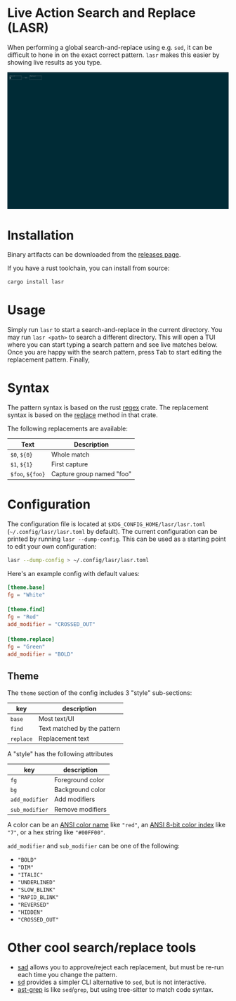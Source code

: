 # Live Action Search and Replace (LASR)

When performing a global search-and-replace using e.g. `sed`, it can be difficult to hone in on the exact correct pattern.
`lasr` makes this easier by showing live results as you type.

![Example of using lasr](lasr.gif)

# Installation

Binary artifacts can be downloaded from the [releases page](https://github.com/rcorre/lasr/releases).

If you have a rust toolchain, you can install from source:

```bash
cargo install lasr
```

# Usage

Simply run `lasr` to start a search-and-replace in the current directory. You may run `lasr <path>` to search a different directory.
This will open a TUI where you can start typing a search pattern and see live matches below.
Once you are happy with the search pattern, press <kbd>Tab</kbd> to start editing the replacement pattern.
Finally,

# Syntax

The pattern syntax is based on the rust [regex](https://docs.rs/regex/latest/regex/#syntax) crate.
The replacement syntax is based on the [replace](https://docs.rs/regex/latest/regex/struct.Regex.html#method.replace) method in that crate.

The following replacements are available:

| Text             | Description               |
| ----             | -----------               |
| `$0`, `${0}`     | Whole match               |
| `$1`, `${1}`     | First capture             |
| `$foo`, `${foo}` | Capture group named "foo" |

# Configuration

The configuration file is located at `$XDG_CONFIG_HOME/lasr/lasr.toml` (`~/.config/lasr/lasr.toml` by default).
The current configuration can be printed by running `lasr --dump-config`. This can be used as a starting point to edit your own configuration:

```bash
lasr --dump-config > ~/.config/lasr/lasr.toml
```

Here's an example config with default values:

```toml
[theme.base]
fg = "White"

[theme.find]
fg = "Red"
add_modifier = "CROSSED_OUT"

[theme.replace]
fg = "Green"
add_modifier = "BOLD"
```

## Theme

The `theme` section of the config includes 3 "style" sub-sections:

| key       | description                 |
| --------- | --------------------------- |
| `base`    | Most text/UI                |
| `find`    | Text matched by the pattern |
| `replace` | Replacement text            |

A "style" has the following attributes

| key            | description                 |
| -------------- | --------------------------- |
| `fg`           | Foreground color            |
| `bg`           | Background color            |
| `add_modifier` | Add modifiers               |
| `sub_modifier` | Remove modifiers            |

A color can be an [ANSI color name] like `"red"`, an [ANSI 8-bit color index] like `"7"`, or a hex string like `"#00FF00"`.

[ANSI color name]: https://docs.rs/ratatui/latest/ratatui/style/enum.Color.html
[ANSI 8-bit color index]: https://en.wikipedia.org/wiki/ANSI_escape_code#8-bit

`add_modifier` and `sub_modifier` can be one of the following:

- `"BOLD"`
- `"DIM"`
- `"ITALIC"`
- `"UNDERLINED"`
- `"SLOW_BLINK"`
- `"RAPID_BLINK"`
- `"REVERSED"`
- `"HIDDEN"`
- `"CROSSED_OUT"`

# Other cool search/replace tools

- [sad](https://github.com/ms-jpq/sad) allows you to approve/reject each replacement, but must be re-run each time you change the pattern.
- [sd](https://github.com/chmln/sd) provides a simpler CLI alternative to `sed`, but is not interactive.
- [ast-grep](https://github.com/ast-grep/ast-grep) is like `sed`/`grep`, but using tree-sitter to match code syntax.
